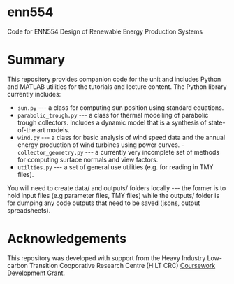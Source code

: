 # enn554
Code for ENN554 Design of Renewable Energy Production Systems

# Summary
This repository provides companion code for the unit and includes Python and MATLAB utilities for the tutorials and lecture content. The Python library currently includes:
- `sun.py` --- a class for computing sun position using standard equations. 
- `parabolic_trough.py` --- a class for thermal modelling of parabolic trough collectors. Includes a dynamic model that is a synthesis of state-of-the art models. 
- `wind.py` --- a class for basic analysis of wind speed data and the annual energy production of wind turbines using power curves. 
-`collector_geometry.py` --- a currently very incomplete set of methods for computing surface normals and view factors. 
- `utilties.py` --- a set of general use utilities (e.g. for reading in TMY files).

You will need to create data/ and outputs/ folders locally --- the former is to hold input files (e.g parameter files, TMY files) while the outputs/ folder is for dumping any code outputs that need to be saved (jsons, output spreadsheets).

# Acknowledgements
This repository was developed with support from the Heavy Industry Low-carbon Transition Cooporative Research Centre (HILT CRC) [Coursework Development Grant](https://hiltcrc.com.au/education-training/#short_course_development_grants).